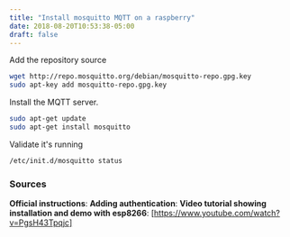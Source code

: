 ```yaml
---
title: "Install mosquitto MQTT on a raspberry"
date: 2018-08-20T10:53:38-05:00
draft: false
---
```


Add the repository source

```sh
wget http://repo.mosquitto.org/debian/mosquitto-repo.gpg.key
sudo apt-key add mosquitto-repo.gpg.key
```

Install the MQTT server.

```sh
sudo apt-get update
sudo apt-get install mosquitto
```

Validate it's running
```sh
/etc/init.d/mosquitto status
```

### Sources

**Official instructions**: [](https://mosquitto.org/blog/2013/01/mosquitto-debian-repository/)
**Adding authentication**: [](https://medium.com/@erinus/mosquitto-paho-mqtt-python-29cadb6f8f5c)
**Video tutorial showing installation and demo with esp8266**: [https://www.youtube.com/watch?v=PgsH43Tpqjc]
